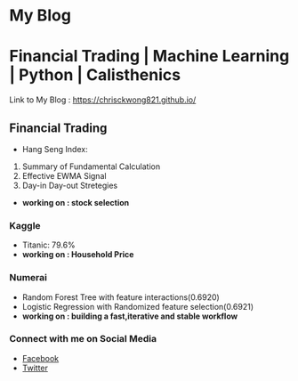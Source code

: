 My Blog 
=====
Financial Trading | Machine Learning | Python | Calisthenics
=====

Link to My Blog : https://chrisckwong821.github.io/

## Financial Trading
- Hang Seng Index:
1. Summary of Fundamental Calculation
2. Effective EWMA Signal
3. Day-in Day-out Stretegies
- __working on : stock selection__

### Kaggle
- Titanic: 79.6%
- __working on : Household Price__

### Numerai
- Random Forest Tree with feature interactions(0.6920)
- Logistic Regression with Randomized feature selection(0.6921)
- __working on : building a fast,iterative and stable workflow__


### Connect with me on Social Media
- [Facebook](https://www.facebook.com/wonchunkau)
- [Twitter](https://twitter.com/chrisckwong821)
